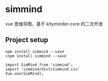 # simmind

vue 思维导图，基于 kityminder-core 的二次开发

## Project setup

```
npm install simmind --save
cnpm install simmind --save

```

```
import SimMind from 'simmind';
import 'simmind/dist/simmind.css'
Vue.use(SimMind);
```
